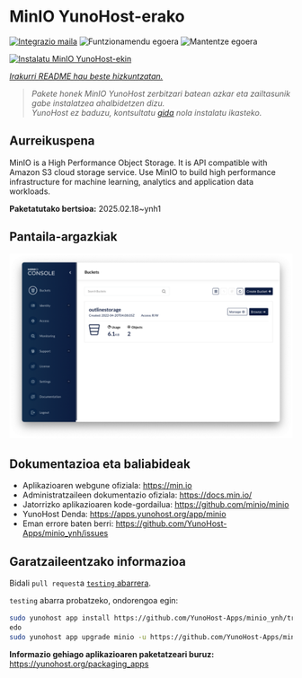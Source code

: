 <!--
Ohart ongi: README hau automatikoki sortu da <https://github.com/YunoHost/apps/tree/master/tools/readme_generator>ri esker
EZ editatu eskuz.
-->

# MinIO YunoHost-erako

[![Integrazio maila](https://apps.yunohost.org/badge/integration/minio)](https://ci-apps.yunohost.org/ci/apps/minio/)
![Funtzionamendu egoera](https://apps.yunohost.org/badge/state/minio)
![Mantentze egoera](https://apps.yunohost.org/badge/maintained/minio)

[![Instalatu MinIO YunoHost-ekin](https://install-app.yunohost.org/install-with-yunohost.svg)](https://install-app.yunohost.org/?app=minio)

*[Irakurri README hau beste hizkuntzatan.](./ALL_README.md)*

> *Pakete honek MinIO YunoHost zerbitzari batean azkar eta zailtasunik gabe instalatzea ahalbidetzen dizu.*  
> *YunoHost ez baduzu, kontsultatu [gida](https://yunohost.org/install) nola instalatu ikasteko.*

## Aurreikuspena

MinIO is a High Performance Object Storage. It is API compatible with Amazon S3 cloud storage service. Use MinIO to build high performance infrastructure for machine learning, analytics and application data workloads.


**Paketatutako bertsioa:** 2025.02.18~ynh1

## Pantaila-argazkiak

![MinIO(r)en pantaila-argazkia](./doc/screenshots/screenshot.png)

## Dokumentazioa eta baliabideak

- Aplikazioaren webgune ofiziala: <https://min.io>
- Administratzaileen dokumentazio ofiziala: <https://docs.min.io/>
- Jatorrizko aplikazioaren kode-gordailua: <https://github.com/minio/minio>
- YunoHost Denda: <https://apps.yunohost.org/app/minio>
- Eman errore baten berri: <https://github.com/YunoHost-Apps/minio_ynh/issues>

## Garatzaileentzako informazioa

Bidali `pull request`a [`testing` abarrera](https://github.com/YunoHost-Apps/minio_ynh/tree/testing).

`testing` abarra probatzeko, ondorengoa egin:

```bash
sudo yunohost app install https://github.com/YunoHost-Apps/minio_ynh/tree/testing --debug
edo
sudo yunohost app upgrade minio -u https://github.com/YunoHost-Apps/minio_ynh/tree/testing --debug
```

**Informazio gehiago aplikazioaren paketatzeari buruz:** <https://yunohost.org/packaging_apps>
